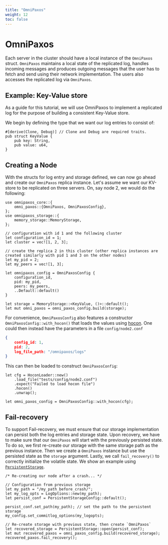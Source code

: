 ```yaml
---
title: "OmniPaxos"
weight: 12
toc: false
---
```

# OmniPaxos
Each server in the cluster should have a local instance of the  `OmniPaxos` struct. `OmniPaxos` maintains a local state of the replicated log, handles incoming messages and produces outgoing messages that the user has to fetch and send using their network implementation. The users also accesses the replicated log via `OmniPaxos`.

## Example: Key-Value store
As a guide for this tutorial, we will use OmniPaxos to implement a replicated log for the purpose of building a consistent Key-Value store. 

We begin by defining the type that we want our log entries to consist of:
```rust,edition2018,no_run,noplaypen
#[derive(Clone, Debug)] // Clone and Debug are required traits.
pub struct KeyValue {
    pub key: String,
    pub value: u64,
}
``` 

## Creating a Node
With the structs for log entry and storage defined, we can now go ahead and create our `OmniPaxos` replica instance.  Let's assume we want our KV-store to be replicated on three servers. On, say node 2, we would do the following: 
```rust,edition2018,no_run,noplaypen
use omnipaxos_core::{
    omni_paxos::{OmniPaxos, OmniPaxosConfig},
};
use omnipaxos_storage::{
    memory_storage::MemoryStorage,
};

// configuration with id 1 and the following cluster
let configuration_id = 1;
let cluster = vec![1, 2, 3];

// create the replica 2 in this cluster (other replica instances are created similarly with pid 1 and 3 on the other nodes)
let my_pid = 2;
let my_peers = vec![1, 3];

let omnipaxos_config = OmniPaxosConfig {
    configuration_id,
    pid: my_pid,
    peers: my_peers,
    ..Default::default()
}

let storage = MemoryStorage::<KeyValue, ()>::default();
let mut omni_paxos = omni_paxos_config.build(storage);
```
For convenience, `OmniPaxosConfig` also features a constructor `OmniPaxosConfig::with_hocon()` that loads the values using [hocon](https://vleue.com/hocon.rs/hocon/index.html). One could then instead have the parameters in a file `config/node2.conf`

```json
{
    config_id: 1,
    pid: 2,
    log_file_path: "/omnipaxos/logs"
}
```
This can then be loaded to construct `OmniPaxosConfig`:

```rust,edition2018,no_run,noplaypen
let cfg = HoconLoader::new()
    .load_file("tests/config/node2.conf")
    .expect("Failed to load hocon file")
    .hocon()
    .unwrap();

let omni_paxos_config = OmniPaxosConfig::with_hocon(cfg);
```

## Fail-recovery
To support Fail-recovery, we must ensure that our storage implementation can persist both the log entries and storage state. Upon recovery, we have to make sure that our ``OmniPaxos`` will start with the previously persisted state. To do so, we first re-create our storage with the same storage path as the previous instance. Then we create a `OmniPaxos` instance but use the persisted state as the `storage` argument. Lastly, we call `fail_recovery()` to correctly initialize the volatile state. We show an example using [`PersistentStorage`](storage.md#persistentstorage).

```rust,edition2018,no_run,noplaypen
/* Re-creating our node after a crash... */

// Configuration from previous storage
let my_path = "/my_path_before_crash/";
let my_log_opts = LogOptions::new(my_path);
let persist_conf = PersistentStorageConfig::default();

persist_conf.set_path(my_path); // set the path to the persistent storage
my_config.set_commitlog_options(my_logopts);

// Re-create storage with previous state, then create `OmniPaxos`
let recovered_storage = PersistentStorage::open(persist_conf); 
let mut recovered_paxos = omni_paxos_config.build(recovered_storage);
recovered_paxos.fail_recovery();
```